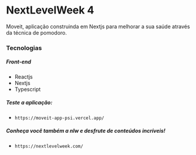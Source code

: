 # NextLevelWeek 4
Moveit, aplicação construinda em Nextjs para melhorar a sua saúde através da técnica de pomodoro.

<h3>Tecnologias</h3>

<h5>Front-end</h3>
<ul>
  <li>Reactjs</li>
  <li>Nextjs</li>
  <li>Typescript</li>
</ul>

<h5>Teste a aplicação:</h5>

* `https://moveit-app-psi.vercel.app/`


<h5>Conheça você também a nlw e desfrute de conteúdos incríveis!</h5>

* `https://nextlevelweek.com/`
